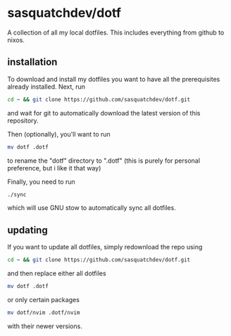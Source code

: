 # sasquatchdev/dotf

A collection of all my local dotfiles. This includes
everything from github to nixos.

## installation

To download and install my dotfiles you want to have
all the prerequisites already installed. Next, run

```bash
cd ~ && git clone https://github.com/sasquatchdev/dotf.git
```

and wait for git to automatically download the latest version
of this repository.

Then (optionally), you'll want to run

```bash
mv dotf .dotf
```

to rename the "dotf" directory to ".dotf" (this is purely for
personal preference, but i like it that way)

Finally, you need to run

```bash
./sync
```

which will use GNU stow to automatically sync all dotfiles.

## updating

If you want to update all dotfiles, simply redownload the repo using

```bash
cd ~ && git clone https://github.com/sasquatchdev/dotf.git
```

and then replace either all dotfiles 

```bash
mv dotf .dotf
```

or only certain packages

```bash
mv dotf/nvim .dotf/nvim
```

with their newer versions.
